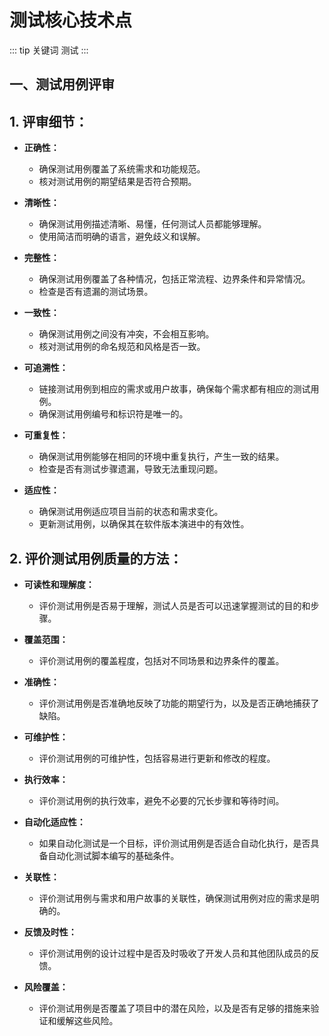 # 测试核心技术点

::: tip 关键词
测试
:::

## 一、测试用例评审

## 1. **评审细节：**

- **正确性：**

  - 确保测试用例覆盖了系统需求和功能规范。
  - 核对测试用例的期望结果是否符合预期。

- **清晰性：**

  - 确保测试用例描述清晰、易懂，任何测试人员都能够理解。
  - 使用简洁而明确的语言，避免歧义和误解。

- **完整性：**

  - 确保测试用例覆盖了各种情况，包括正常流程、边界条件和异常情况。
  - 检查是否有遗漏的测试场景。

- **一致性：**

  - 确保测试用例之间没有冲突，不会相互影响。
  - 核对测试用例的命名规范和风格是否一致。

- **可追溯性：**

  - 链接测试用例到相应的需求或用户故事，确保每个需求都有相应的测试用例。
  - 确保测试用例编号和标识符是唯一的。

- **可重复性：**

  - 确保测试用例能够在相同的环境中重复执行，产生一致的结果。
  - 检查是否有测试步骤遗漏，导致无法重现问题。

- **适应性：**
  - 确保测试用例适应项目当前的状态和需求变化。
  - 更新测试用例，以确保其在软件版本演进中的有效性。

## 2. **评价测试用例质量的方法：**

- **可读性和理解度：**

  - 评价测试用例是否易于理解，测试人员是否可以迅速掌握测试的目的和步骤。

- **覆盖范围：**

  - 评价测试用例的覆盖程度，包括对不同场景和边界条件的覆盖。

- **准确性：**

  - 评价测试用例是否准确地反映了功能的期望行为，以及是否正确地捕获了缺陷。

- **可维护性：**

  - 评价测试用例的可维护性，包括容易进行更新和修改的程度。

- **执行效率：**

  - 评价测试用例的执行效率，避免不必要的冗长步骤和等待时间。

- **自动化适应性：**

  - 如果自动化测试是一个目标，评价测试用例是否适合自动化执行，是否具备自动化测试脚本编写的基础条件。

- **关联性：**

  - 评价测试用例与需求和用户故事的关联性，确保测试用例对应的需求是明确的。

- **反馈及时性：**

  - 评价测试用例的设计过程中是否及时吸收了开发人员和其他团队成员的反馈。

- **风险覆盖：**
  - 评价测试用例是否覆盖了项目中的潜在风险，以及是否有足够的措施来验证和缓解这些风险。

